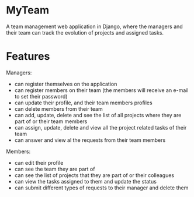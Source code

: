 # MyTeam
A team management web application in Django, where the managers and their team can track the evolution of projects and assigned tasks. 

# Features
Managers:
- can register themselves on the application
- can register members on their team (the members will receive an e-mail to set their password)
- can update their profile, and their team members profiles
- can delete members from their team
- can add, update, delete and see the list of all projects where they are part of or their team members
- can assign, update, delete and view all the project related tasks of their team
- can answer and view al the requests from their team members

Members:
- can edit their profile
- can see the team they are part of
- can see the list of projects that they are part of or their colleagues
- can view the tasks assigned to them and update the status
- can submit different types of requests to their manager and delete them
